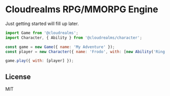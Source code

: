 # Cloudrealms RPG/MMORPG Engine

Just getting started will fill up later.

```javascript
import Game from '@cloudrealms';
import Character, { Ability } from '@cloudrealms/character';

const game = new Game({ name: 'My Adventure' });
const player = new Character({ name: 'Frodo', with: [new Ability('Ring Beaerer')] });

game.play({ with: [player] });
```

## License

MIT
